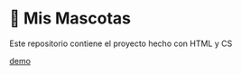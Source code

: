 # 🐶 Mis Mascotas

Este repositorio contiene el proyecto hecho con HTML y CS

[demo](https://IvanLeonC.github.io/MisMascotas)
